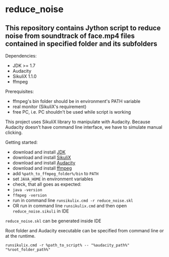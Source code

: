 # reduce_noise
## This repository contains Jython script to reduce noise from soundtrack of face.mp4 files contained in specified folder and its subfolders

Dependencies:
 - JDK >= 1.7
 - Audacity
 - SikuliX 1.1.0
 - ffmpeg

Prerequisites:
 - ffmpeg's bin folder should be in environment's PATH variable
 - real monitor (SikuliX's requirement)
 - free PC, i.e. PC shouldn't be used while script is working

This project uses SikuliX library to manipulate with Audacity. Because Audacity doesn't have command line interface, we have to simulate manual clicking.

Getting started:
 - download and install [JDK](http://java.com/en/download/manual.jsp)
 - download and install [SikuliX](https://launchpad.net/sikuli/sikulix/1.1.0)
 - download and install [Audacity](https://sourceforge.net/projects/audacity)
 - download and install [ffmpeg](https://ffmpeg.org/download.html)
 - add `%path_to_ffmpeg_folder%/bin` to `PATH`
 - set `JAVA_HOME` in environment variables
 - check, that all goes as expected:
  - `java -version`
  - `ffmpeg -version`
 - run in command line `runsikulix.cmd -r reduce_noise.skl`
 - OR run in command line `runsikulix.cmd` and then open `reduce_noise.sikuli` in IDE

`reduce_noise.skl` can be generated inside IDE

Root folder and Audacity executable can be specified from command line or at the runtime.
```
runsikulix.cmd -r %path_to_script% -- "%audacity_path%" "%root_folder_path%"
```